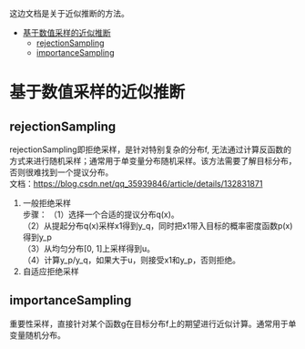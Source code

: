 这边文档是关于近似推断的方法。

- [基于数值采样的近似推断](#基于数值采样的近似推断)
  - [rejectionSampling](#rejectionSampling) <br/>
  - [importanceSampling](#importanceSampling) <br/>

# 基于数值采样的近似推断
## rejectionSampling
rejectionSampling即拒绝采样，是针对特别复杂的分布f, 无法通过计算反函数的方式来进行随机采样；通常用于单变量分布随机采样。该方法需要了解目标分布，否则很难找到一个提议分布。  
文档：https://blog.csdn.net/qq_35939846/article/details/132831871  
1. 一般拒绝采样  
   步骤：
   （1）选择一个合适的提议分布q(x)。  
   （2）从提起分布q(x)采样x1得到y_q，同时把x1带入目标的概率密度函数p(x)得到y_p  
   （3）从均匀分布[0, 1]上采样得到u。  
   （4）计算y_p/y_q，如果大于u，则接受x1和y_p，否则拒绝。  
3. 自适应拒绝采样  

## importanceSampling
重要性采样，直接针对某个函数g在目标分布f上的期望进行近似计算。通常用于单变量随机分布。


